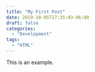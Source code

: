 ```yaml
---
title: "My First Post"
date: 2019-10-05T17:35:03-06:00
draft: false
categories:
  - "Development"
tags:
  - "HTML"
---
```


This is an example.